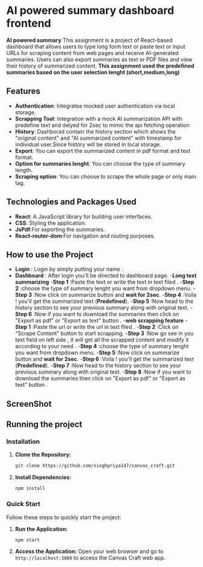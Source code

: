 # AI powered summary dashboard frontend

**AI powered summary** This  assignment is a project  of  React-based dashboard that allows users to type long form text or paste text or input URLs for scraping content from web pages and receive AI-generated summaries. Users can also export summaries as text or PDF files and view their history of summarized content.
**This assignment used the predefined summaries based on the user selection lenght (short,medium,long)**
## Features

- **Authentication**: Integratea mocked user authentication via local storage.
- **Scrapping Tool**: Integration with a mock AI summarization API with predefine text and delyed for 2sec to mimic the api fetching operation
- **History**: Dashborad contain the history section which shows the "original content" and "AI summarized content" with timestamp for individual user.Since history will be stored in local storage.
- **Export**: You can export the summarized content in pdf format and text format.
- **Option for summaries lenght**: You can choose the type of summary length.
- **Scraping option**: You can choose to scrape the whole page or only main tag.
  
## Technologies and Packages Used

- **React**: A JavaScript library for building user interfaces.
- **CSS**: Styling the application.
- **JsPdf**:For exporting the summaries.
- **React-router-dom**:For navigation and routing purposes.

## How to use the Project

- **Login** : Login by simply putting your name .
- **Dashboard** : After login you'll be directed to dashboard page.
      -**Long text summarizing**
      -**Step 1** :Paste the text or write the text in text filed .
      -**Step 2** :choose the type of summary lenght you want from dropdown menu.
      -**Step 3** :Now click on summarize button and **wait for 2sec**.
      -**Step 4** :Voila ! you'll get the summarized text (**Predefined**).
      -**Step 5** :Now head to the history section to see your previous summary along with original text.
      -**Step 6** :Now if you want to download the summaries then click on "Export as pdf" or "Export as text" button .
     -**web scrapping  feature**
      -**Step 1** :Paste the url or write the url in text filed .
      -**Step 2** :Click on "Scrape Content" button to start scrapping.
      -**Step 3** :Now go see in you text field on left side , it will get all the scrapped content and modify it according to your need .
      -**Step 4** :choose the type of summary lenght you want from dropdown menu.
      -**Step 5** :Now click on summarize button and **wait for 2sec**.
      -**Step 6** :Voila ! you'll get the summarized text (**Predefined**).
      -**Step 7** :Now head to the history section to see your previous summary along with original text.
      -**Step 8** :Now if you want to download the summaries then click on "Export as pdf" or "Export as text" button .
  
## ScreenShot

## Running the project
### Installation

1. **Clone the Repository:**
    ```bash
    git clone https://github.com/singhpriya147/canvas_craft.git
 
    ```

2. **Install Dependencies:**
    ```bash
    npm install

### Quick Start
Follow these steps to quickly start the project:
1. **Run the Application:**
    ```bash
    npm start
    ```

2. **Access the Application:**
   Open your web browser and go to `http://localhost:3000` to access the Canvas Craft web app.
